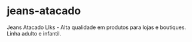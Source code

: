 # jeans-atacado
Jeans Atacado LIks - Alta qualidade em produtos para lojas e boutiques. Linha adulto e infantil.
